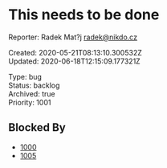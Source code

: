 # This needs to be done

Reporter: Radek Mat?j <radek@nikdo.cz>  

Created: 2020-05-21T08:13:10.300532Z  
Updated: 2020-06-18T12:15:09.177321Z

Type: bug  
Status: backlog  
Archived: true  
Priority: 1001

## Blocked By
- [1000](1000.md "Add favorite spots")
- [1005](1005.md "Create subtask")
